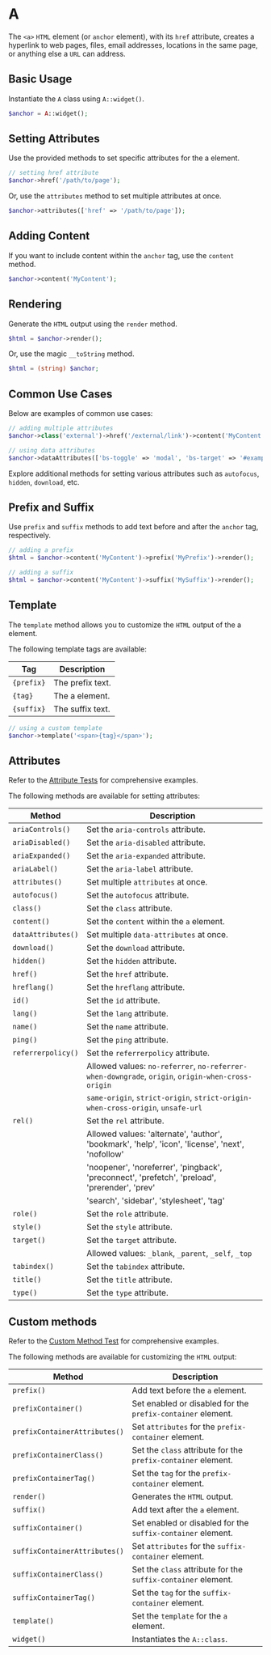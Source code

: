 # A

The `<a>` `HTML` element (or `anchor` element), with its `href` attribute, creates a hyperlink to web pages, files,
email addresses, locations in the same page, or anything else a `URL` can address.

## Basic Usage

Instantiate the `A` class using `A::widget()`.

```php
$anchor = A::widget();
```

## Setting Attributes

Use the provided methods to set specific attributes for the a element.

```php
// setting href attribute
$anchor->href('/path/to/page');
```

Or, use the `attributes` method to set multiple attributes at once.

```php
$anchor->attributes(['href' => '/path/to/page']);
```

## Adding Content

If you want to include content within the `anchor` tag, use the `content` method.

```php
$anchor->content('MyContent');
```

## Rendering

Generate the `HTML` output using the `render` method.

```php
$html = $anchor->render();
```

Or, use the magic `__toString` method.

```php
$html = (string) $anchor;
```

## Common Use Cases

Below are examples of common use cases:

```php
// adding multiple attributes
$anchor->class('external')->href('/external/link')->content('MyContent');

// using data attributes
$anchor->dataAttributes(['bs-toggle' => 'modal', 'bs-target' => '#exampleModal', 'analytics' => 'trackClick']);
```

Explore additional methods for setting various attributes such as `autofocus`, `hidden`, `download`, etc.

## Prefix and Suffix

Use `prefix` and `suffix` methods to add text before and after the `anchor` tag, respectively.

```php
// adding a prefix
$html = $anchor->content('MyContent')->prefix('MyPrefix')->render();

// adding a suffix
$html = $anchor->content('MyContent')->suffix('MySuffix')->render();
```

## Template

The `template` method allows you to customize the `HTML` output of the a element.

The following template tags are available:

| Tag        | Description      |
| ---------- | ---------------- |
| `{prefix}` | The prefix text. |
| `{tag}`    | The a element.   |
| `{suffix}` | The suffix text. |

```php
// using a custom template
$anchor->template('<span>{tag}</span>');
```

## Attributes

Refer to the [Attribute Tests](https://github.com/php-forge/html/blob/main/tests/A/AttributeTest.php) for comprehensive
examples.

The following methods are available for setting attributes:

| Method            | Description                                                                                      |
| ----------------- | ------------------------------------------------------------------------------------------------ |
| `ariaControls()`  | Set the `aria-controls` attribute.                                                               |
| `ariaDisabled()`  | Set the `aria-disabled` attribute.                                                               |
| `ariaExpanded()`  | Set the `aria-expanded` attribute.                                                               |
| `ariaLabel()`     | Set the `aria-label` attribute.                                                                  |
| `attributes()`    | Set multiple `attributes` at once.                                                               |
| `autofocus()`     | Set the `autofocus` attribute.                                                                   |
| `class()`         | Set the `class` attribute.                                                                       |
| `content()`       | Set the `content` within the `a` element.                                                        |
| `dataAttributes()`| Set multiple `data-attributes` at once.                                                          |
| `download()`      | Set the `download` attribute.                                                                   |
| `hidden()`        | Set the `hidden` attribute.                                                                     |
| `href()`          | Set the `href` attribute.                                                                       |
| `hreflang()`      | Set the `hreflang` attribute.                                                                   |
| `id()`            | Set the `id` attribute.                                                                         |
| `lang()`          | Set the `lang` attribute.                                                                       |
| `name()`          | Set the `name` attribute.                                                                       |
| `ping()`          | Set the `ping` attribute.                                                                       |
| `referrerpolicy()`| Set the `referrerpolicy` attribute.                                                             |
|                   | Allowed values: `no-referrer`, `no-referrer-when-downgrade`, `origin`, `origin-when-cross-origin`|
|                   | `same-origin`, `strict-origin`, `strict-origin-when-cross-origin`, `unsafe-url`                  |
| `rel()`           | Set the `rel` attribute.                                                                         |
|                   | Allowed values: 'alternate', 'author', 'bookmark', 'help', 'icon', 'license', 'next', 'nofollow' |
|                   | 'noopener', 'noreferrer', 'pingback', 'preconnect', 'prefetch', 'preload', 'prerender', 'prev'   |
|                   | 'search', 'sidebar', 'stylesheet', 'tag'                                                         |
| `role()`          | Set the `role` attribute.                                                                        |
| `style()`         | Set the `style` attribute.                                                                       |
| `target()`        | Set the `target` attribute.                                                                      |
|                   | Allowed values: `_blank`, `_parent`, `_self`, `_top`                                             |
| `tabindex()`      | Set the `tabindex` attribute.                                                                    |
| `title()`         | Set the `title` attribute.                                                                       |
| `type()`          | Set the `type` attribute.                                                                        |

## Custom methods

Refer to the [Custom Method Test](https://github.com/php-forge/html/blob/main/tests/A/CustomMethodTest.php) for
comprehensive examples.

The following methods are available for customizing the `HTML` output:

| Method                       | Description                                                                           |
| ---------------------------- | ------------------------------------------------------------------------------------- |
| `prefix()`                   | Add text before the `a` element.                                                      |
| `prefixContainer()`          | Set enabled or disabled for the `prefix-container` element.                           |
| `prefixContainerAttributes()`| Set `attributes` for the `prefix-container` element.                                  |                                            
| `prefixContainerClass()`     | Set the `class` attribute for the `prefix-container` element.                         |
| `prefixContainerTag()`       | Set the `tag` for the `prefix-container` element.                                     |
| `render()`                   | Generates the `HTML` output.                                                          |
| `suffix()`                   | Add text after the `a` element.                                                       |
| `suffixContainer()`          | Set enabled or disabled for the `suffix-container` element.                           |
| `suffixContainerAttributes()`| Set `attributes` for the `suffix-container` element.                                  |
| `suffixContainerClass()`     | Set the `class` attribute for the `suffix-container` element.                         |
| `suffixContainerTag()`       | Set the `tag` for the `suffix-container` element.                                     |
| `template()`                 | Set the `template` for the `a` element.                                               |
| `widget()`                   | Instantiates the `A::class`.                                                          |
